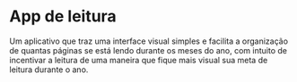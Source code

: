 # App de leitura
Um aplicativo que traz uma interface visual simples e facilita a organização de quantas páginas se está lendo durante os meses do ano, com intuito de incentivar a leitura de uma maneira que fique mais visual sua meta de leitura durante o ano.
